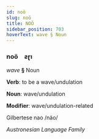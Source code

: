 ```yaml
---
id: noö
slug: noö
title: NOÖ
sidebar_position: 703
hoverText: wave § Noun
---
```


### noö&emsp;<span kind="abugida">ƨɽı</span>

*wave* **§** Noun

**Verb**: to be a wave/undulation

**Noun**: wave/undulation

**Modifier**: wave/undulation-related

Gilbertese nao /näo/

*Austronesian Language Family*